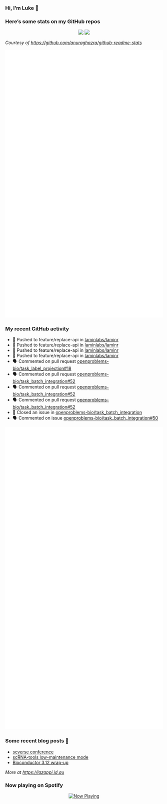 
<!-- README.md is generated from README.Rmd. Please edit that file -->

### Hi, I’m Luke 👋

<!--
**lazappi/lazappi** is a ✨ _special_ ✨ repository because its `README.md` (this file) appears on your GitHub profile.
&#10;Here are some ideas to get you started:
&#10;- 🔭 I’m currently working on ...
- 🌱 I’m currently learning ...
- 👯 I’m looking to collaborate on ...
- 🤔 I’m looking for help with ...
- 💬 Ask me about ...
- 📫 How to reach me: ...
- 😄 Pronouns: ...
- ⚡ Fun fact: ...
-->

### Here’s some stats on my GitHub repos

<p align="center">
<img src="https://github-readme-stats.vercel.app/api?username=lazappi&count_private=true&show_icons=true&theme=buefy&hide_title=True">
<img src="https://github-readme-stats.vercel.app/api/top-langs/?username=lazappi&hide=html&theme=buefy&layout=compact">
</p>

*Courtesy of <https://github.com/anuraghazra/github-readme-stats>*

<p align="center" style="width:100%;">
<img src="https://github.com/lazappi/lazappi/raw/main/github-intro.svg">
</p>

### My recent GitHub activity

- 📨 Pushed to feature/replace-api in
  [laminlabs/laminr](https://github.com/laminlabs/laminr)
- 📨 Pushed to feature/replace-api in
  [laminlabs/laminr](https://github.com/laminlabs/laminr)
- 📨 Pushed to feature/replace-api in
  [laminlabs/laminr](https://github.com/laminlabs/laminr)
- 📨 Pushed to feature/replace-api in
  [laminlabs/laminr](https://github.com/laminlabs/laminr)
- 🗣 Commented on pull request
  [openproblems-bio/task_label_projection#18](https://github.com/openproblems-bio/task_label_projection#18)
- 🗣 Commented on pull request
  [openproblems-bio/task_batch_integration#52](https://github.com/openproblems-bio/task_batch_integration#52)
- 🗣 Commented on pull request
  [openproblems-bio/task_batch_integration#52](https://github.com/openproblems-bio/task_batch_integration#52)
- 🗣 Commented on pull request
  [openproblems-bio/task_batch_integration#52](https://github.com/openproblems-bio/task_batch_integration#52)
- 🎊 Closed an issue in
  [openproblems-bio/task_batch_integration](https://github.com/openproblems-bio/task_batch_integration)
- 🗣 Commented on issue
  [openproblems-bio/task_batch_integration#50](https://github.com/openproblems-bio/task_batch_integration#50)

<p align="center" style="width:100%;">
<img src="https://github.com/lazappi/lazappi/raw/main/github-status.svg">
</p>

### Some recent blog posts 📝

- [scverse
  conference](https://lazappi.id.au/posts/2024-09-15-scverse-conference/)
- [scRNA-tools low-maintenance
  mode](https://lazappi.id.au/posts/2024-03-04-scRNAtools-low-maintenance/)
- [Bioconductor 3.12
  wrap-up](https://lazappi.id.au/posts/2020-10-30-bioconductor-3-12-wrap-up/)

*More at <https://lazappi.id.au>*

<!-- ### My latest tweet 👇 and retweet 👉 -->

### Now playing on Spotify

<p align="center">
<a href="https://now-playing-profile.lazappi.vercel.app/now-playing?open">
<img src="https://now-playing-profile.lazappi.vercel.app/now-playing" width="256" height="64" alt="Now Playing">
</a>
</p>
